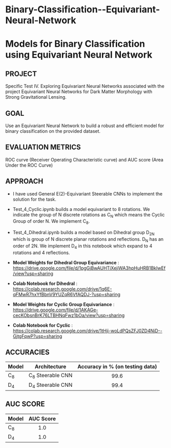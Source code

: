 # Binary-Classification--Equivariant-Neural-Network

# Models for Binary Classification using Equivariant Neural Network

## PROJECT

Specific Test IV. Exploring Equivariant Neural Networks associated with the project Equivariant Neural Networks for Dark Matter Morphology with Strong Gravitational Lensing.

## GOAL

Use an Equivariant Neural Network to build a robust and efficient model for binary classification on the provided dataset.

## EVALUATION METRICS

ROC curve (Receiver Operating Characteristic curve) and AUC score (Area Under the ROC Curve)

## APPROACH

* I have used General E(2)-Equivariant Steerable CNNs to implement the solution for the task.

* Test_4_Cyclic.ipynb builds a model equivariant to 8 rotations. We indicate the group of N discrete rotations as  C<sub>N</sub>  which means the Cyclic Group of order N. We implement C<sub>8</sub>.

* Test_4_Dihedral.ipynb builds a model based on Dihedral group D<sub>2N</sub> which is group of N discrete planar rotations and reflections. D<sub>N</sub> has an order of 2N. We implement D<sub>4</sub> in this notebook which expand to 4 rotations and 4 reflections.

* **Model Weights for Dihedral Group Equivariance** : https://drive.google.com/file/d/1pgGjBwAUHTiXejiWA3hpHuHRB1BkIwEf/view?usp=sharing

* **Colab Notebook for Dihedral** : https://colab.research.google.com/drive/1q6E-qFMwR7hxYfBbnV9YUZqR6VfAQDJ-?usp=sharing

* **Model Weights for Cyclic Group Equivariance** : https://drive.google.com/file/d/1AKAGe-cecKObsnBrK76LTBHNqFwz1bOa/view?usp=sharing

* **Colab Notebook for Cyclic** : https://colab.research.google.com/drive/1tHji-woLdPQsZFJ0ZD4NjD--GjtgFqwP?usp=sharing

## ACCURACIES

| Model         | Architecture                | Accuracy in % (on testing data) |
| ------------- |:---------------------------:|:-------------------------------:|
| C<sub>8</sub> | C<sub>8</sub> Steerable CNN |99.6                             |
| D<sub>4</sub> | D<sub>4</sub> Steerable CNN |99.4                             |

## AUC SCORE

| Model         | AUC Score |
| ------------- |:---------:|
| C<sub>8</sub> | 1.0       |
| D<sub>4</sub> | 1.0       |

